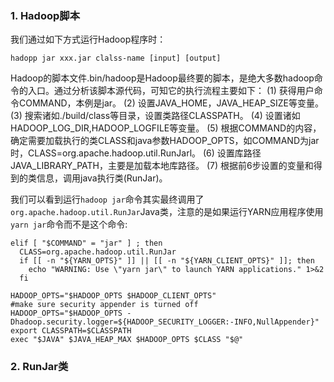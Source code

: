 
### 1. Hadoop脚本

我们通过如下方式运行Hadoop程序时：
```
hadopp jar xxx.jar clalss-name [input] [output]
```

Hadoop的脚本文件.bin/hadoop是Hadoop最终要的脚本，是绝大多数hadoop命令的入口。通过分析该脚本源代码，可知它的执行流程主要如下：
(1) 获得用户命令COMMAND，本例是jar。
(2) 设置JAVA_HOME，JAVA_HEAP_SIZE等变量。
(3) 搜索诸如./build/class等目录，设置类路径CLASSPATH。
(4) 设置诸如HADOOP_LOG_DIR,HADOOP_LOGFILE等变量。
(5) 根据COMMAND的内容，确定需要加载执行的类CLASS和java参数HADOOP_OPTS，如COMMAND为jar时，CLASS=org.apache.hadoop.util.RunJarl。
(6) 设置库路径JAVA_LIBRARY_PATH，主要是加载本地库路径。
(7) 根据前6步设置的变量和得到的类信息，调用java执行类(RunJar)。

我们可以看到运行`hadoop jar`命令其实最终调用了`org.apache.hadoop.util.RunJar`Java类，注意的是如果运行YARN应用程序使用`yarn jar`命令而不是这个命令:
```shell
elif [ "$COMMAND" = "jar" ] ; then
  CLASS=org.apache.hadoop.util.RunJar
  if [[ -n "${YARN_OPTS}" ]] || [[ -n "${YARN_CLIENT_OPTS}" ]]; then
    echo "WARNING: Use \"yarn jar\" to launch YARN applications." 1>&2
  fi
```

```shell
HADOOP_OPTS="$HADOOP_OPTS $HADOOP_CLIENT_OPTS"
#make sure security appender is turned off
HADOOP_OPTS="$HADOOP_OPTS -Dhadoop.security.logger=${HADOOP_SECURITY_LOGGER:-INFO,NullAppender}"
export CLASSPATH=$CLASSPATH
exec "$JAVA" $JAVA_HEAP_MAX $HADOOP_OPTS $CLASS "$@"
```

### 2. RunJar类
